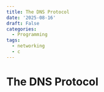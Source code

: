 ```yaml
---
title: The DNS Protocol
date: '2025-08-16'
draft: False
categories:
  - Programming
tags:
  - networking
  - c
---
```



# The DNS Protocol